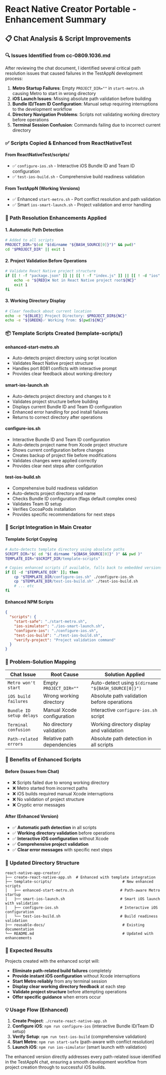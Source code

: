 # React Native Creator Portable - Enhancement Summary

## 📋 **Chat Analysis & Script Improvements**

### 🔍 **Issues Identified from cc-0809.1036.md**

After reviewing the chat document, I identified several critical path resolution issues that caused failures in the TestAppN development process:

1. **Metro Startup Failures**: Empty `PROJECT_DIR=""` in `start-metro.sh` causing Metro to start in wrong directory
2. **iOS Launch Issues**: Missing absolute path validation before building
3. **Bundle ID/Team ID Configuration**: Manual setup requiring interruptions to the development workflow  
4. **Directory Navigation Problems**: Scripts not validating working directory before operations
5. **Terminal Session Confusion**: Commands failing due to incorrect current directory

### ✅ **Scripts Copied & Enhanced from ReactNativeTest**

#### **From ReactNativeTest/scripts/**
- ✅ `configure-ios.sh` - Interactive iOS Bundle ID and Team ID configuration
- ✅ `test-ios-build.sh` - Comprehensive build readiness validation

#### **From TestAppN (Working Versions)**
- ✅ Enhanced `start-metro.sh` - Port conflict resolution and path validation
- ✅ Smart `ios-smart-launch.sh` - Project validation and error handling

### 🔧 **Path Resolution Enhancements Applied**

#### **1. Automatic Path Detection**
```bash
# Added to all scripts
PROJECT_DIR="$(cd "$(dirname "${BASH_SOURCE[0]}")" && pwd)"
cd "$PROJECT_DIR" || exit 1
```

#### **2. Project Validation Before Operations**
```bash
# Validate React Native project structure
if [[ ! -f "package.json" ]] || [[ ! -f "index.js" ]] || [[ ! -d "ios" ]]; then
    echo -e "${RED}❌ Not in React Native project root${NC}"
    exit 1
fi
```

#### **3. Working Directory Display**
```bash
# Clear feedback about current location
echo -e "${BLUE}📁 Project Directory: $PROJECT_DIR${NC}"
echo -e "${GREEN}✅ Working from: $(pwd)${NC}"
```

### 📦 **Template Scripts Created (template-scripts/)**

#### **enhanced-start-metro.sh**
- Auto-detects project directory using script location
- Validates React Native project structure
- Handles port 8081 conflicts with interactive prompt
- Provides clear feedback about working directory

#### **smart-ios-launch.sh**  
- Auto-detects project directory and changes to it
- Validates project structure before building
- Displays current Bundle ID and Team ID configuration
- Enhanced error handling for pod install failures
- Returns to correct directory after operations

#### **configure-ios.sh**
- Interactive Bundle ID and Team ID configuration
- Auto-detects project name from Xcode project structure
- Shows current configuration before changes
- Creates backup of project file before modifications
- Validates changes were applied correctly
- Provides clear next steps after configuration

#### **test-ios-build.sh**
- Comprehensive build readiness validation
- Auto-detects project directory and name
- Checks Bundle ID configuration (flags default complex ones)
- Validates Team ID setup
- Verifies CocoaPods installation
- Provides specific recommendations for next steps

### 🔄 **Script Integration in Main Creator**

#### **Template Script Copying**
```bash
# Auto-detects template directory using absolute paths
SCRIPT_DIR="$( cd "$( dirname "${BASH_SOURCE[0]}" )" && pwd )"
TEMPLATE_DIR="$SCRIPT_DIR/template-scripts"

# Copies enhanced scripts if available, falls back to embedded versions
if [[ -d "$TEMPLATE_DIR" ]]; then
    cp "$TEMPLATE_DIR/configure-ios.sh" ./configure-ios.sh
    cp "$TEMPLATE_DIR/test-ios-build.sh" ./test-ios-build.sh
    # ... etc
fi
```

#### **Enhanced NPM Scripts**
```json
{
  "scripts": {
    "start-safe": "./start-metro.sh",
    "ios-simulator": "./ios-smart-launch.sh", 
    "configure-ios": "./configure-ios.sh",
    "test-ios-build": "./test-ios-build.sh",
    "verify-project": "Project validation command"
  }
}
```

### 🎯 **Problem-Solution Mapping**

| Chat Issue | Root Cause | Solution Applied |
|------------|------------|------------------|
| `Metro won't start` | Empty `PROJECT_DIR=""` | Auto-detect using `$(dirname "${BASH_SOURCE[0]}")` |
| `iOS build failures` | Wrong working directory | Absolute path validation before operations |
| `Bundle ID setup delays` | Manual Xcode configuration | Interactive `configure-ios.sh` script |
| `Terminal confusion` | No directory validation | Working directory display and validation |
| `Path-related errors` | Relative path dependencies | Absolute path detection in all scripts |

### 🚀 **Benefits of Enhanced Scripts**

#### **Before (Issues from Chat)**
- ❌ Scripts failed due to wrong working directory
- ❌ Metro started from incorrect paths  
- ❌ iOS builds required manual Xcode interruptions
- ❌ No validation of project structure
- ❌ Cryptic error messages

#### **After (Enhanced Version)**
- ✅ **Automatic path detection** in all scripts
- ✅ **Working directory validation** before operations
- ✅ **Interactive iOS configuration** without Xcode
- ✅ **Comprehensive project validation**
- ✅ **Clear error messages** with specific next steps

### 📁 **Updated Directory Structure**

```
react-native-app-creator/
├── create-react-native-app.sh  # Enhanced with template integration
├── template-scripts/                                # New enhanced scripts
│   ├── enhanced-start-metro.sh                     # Path-aware Metro startup
│   ├── smart-ios-launch.sh                         # Smart iOS launch with validation
│   ├── configure-ios.sh                            # Interactive iOS configuration
│   └── test-ios-build.sh                           # Build readiness validation
├── reusable-docs/                                   # Existing documentation
└── README.md                                        # Updated with enhancements
```

### 🎉 **Expected Results**

Projects created with the enhanced script will:
- **Eliminate path-related build failures** completely
- **Provide instant iOS configuration** without Xcode interruptions
- **Start Metro reliably** from any terminal session
- **Display clear working directory feedback** at each step
- **Validate project structure** before attempting operations
- **Offer specific guidance** when errors occur

### 💡 **Usage Flow (Enhanced)**

1. **Create Project**: `./create-react-native-app.sh`
2. **Configure iOS**: `npm run configure-ios` (interactive Bundle ID/Team ID setup)
3. **Verify Setup**: `npm run test-ios-build` (comprehensive validation)
4. **Start Metro**: `npm run start-safe` (path-aware with conflict resolution)
5. **Launch iOS**: `npm run ios-simulator` (smart launch with validation)

The enhanced version directly addresses every path-related issue identified in the TestAppN chat, ensuring a smooth development workflow from project creation through to successful iOS builds.
